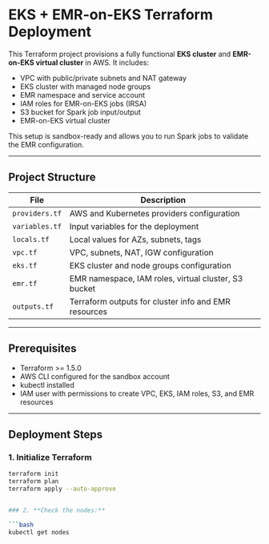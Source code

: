 # EKS + EMR-on-EKS Terraform Deployment

This Terraform project provisions a fully functional **EKS cluster** and **EMR-on-EKS virtual cluster** in AWS. It includes:

- VPC with public/private subnets and NAT gateway
- EKS cluster with managed node groups
- EMR namespace and service account
- IAM roles for EMR-on-EKS jobs (IRSA)
- S3 bucket for Spark job input/output
- EMR-on-EKS virtual cluster

This setup is sandbox-ready and allows you to run Spark jobs to validate the EMR configuration.

---

## Project Structure

| File            | Description |
|-----------------|-------------|
| `providers.tf`  | AWS and Kubernetes providers configuration |
| `variables.tf`  | Input variables for the deployment |
| `locals.tf`     | Local values for AZs, subnets, tags |
| `vpc.tf`        | VPC, subnets, NAT, IGW configuration |
| `eks.tf`        | EKS cluster and node groups configuration |
| `emr.tf`        | EMR namespace, IAM roles, virtual cluster, S3 bucket |
| `outputs.tf`    | Terraform outputs for cluster info and EMR resources |

---

## Prerequisites

- Terraform >= 1.5.0
- AWS CLI configured for the sandbox account
- kubectl installed
- IAM user with permissions to create VPC, EKS, IAM roles, S3, and EMR resources

---

## Deployment Steps

### 1. **Initialize Terraform**

```bash
terraform init
terraform plan
terraform apply --auto-approve


### 2. **Check the nodes:**

```bash
kubectl get nodes
